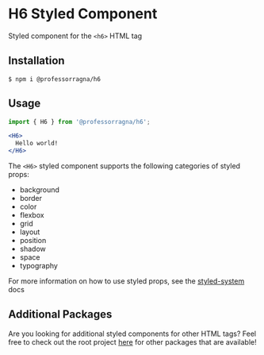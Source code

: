 # H6 Styled Component

Styled component for the `<h6>` HTML tag

## Installation

```
$ npm i @professorragna/h6
```

## Usage

```jsx
import { H6 } from '@professorragna/h6';

<H6>
  Hello world!
</H6>
```

The `<H6>` styled component supports the following categories of styled props:

- background
- border
- color
- flexbox
- grid
- layout
- position
- shadow
- space
- typography

For more information on how to use styled props, see the [styled-system](https://styled-system.com/api/) docs

## Additional Packages

Are you looking for additional styled components for other HTML tags? Feel free to check out the root project [here](https://github.com/jpbullalayao/ragna-lerna) for other packages that are available!
